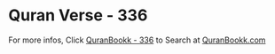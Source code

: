# Quran Verse - 336 

For more infos, Click [QuranBookk - 336](https://www.quranbookk.com/quran/search?q=336) to Search at [QuranBookk.com](http://quranbookk.com/)